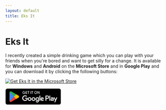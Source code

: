 ```yaml
---
layout: default
title: Eks It
---
```


# Eks It

I recently created a simple drinking game which you can play with your friends when you're bored and want to get silly for a change. It is available for **Windows** and **Android** on the **Microsoft Store** and in **Google Play** and you can download it by clicking the following buttons:

<a href='https://apps.microsoft.com/detail/9n78z0qwszqv'><img src='https://developer.microsoft.com/store/badges/images/English_get-it-from-MS.png' alt='Get Eks It in the Microsoft Store' style='width: 142px; height: 52px;'/></a>

<a href='https://play.google.com/store/apps/details?id=com.dilyantraykov.eksit'><img src='../images/get-it-on-google-play.png' alt='Get Eks It in Google Play' style='height: 52px;'/></a>
